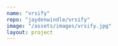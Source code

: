 ```yaml
---
name: "vrsify"
repo: "jaydenwindle/vrsify"
image: "/assets/images/vrsify.jpg"
layout: project 
---
```

